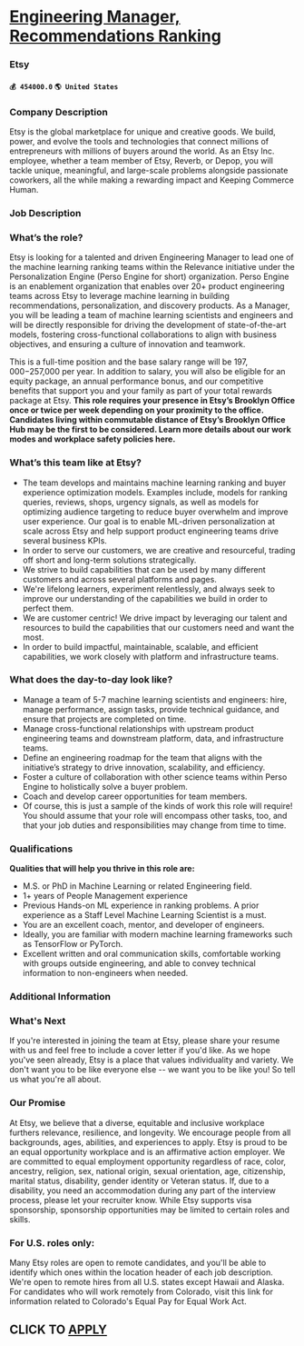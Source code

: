 # [Engineering Manager, Recommendations Ranking](https://www.remotewlb.com/apply/engineering-manager-recommendations-ranking)  
### Etsy  
#### `💰 454000.0` `🌎 United States`  

### Company Description

Etsy is the global marketplace for unique and creative goods. We build, power, and evolve the tools and technologies that connect millions of entrepreneurs with millions of buyers around the world. As an Etsy Inc. employee, whether a team member of Etsy, Reverb, or Depop, you will tackle unique, meaningful, and large-scale problems alongside passionate coworkers, all the while making a rewarding impact and Keeping Commerce Human.

### Job Description

### What’s the role?

Etsy is looking for a talented and driven Engineering Manager to lead one of the machine learning ranking teams within the Relevance initiative under the Personalization Engine (Perso Engine for short) organization. Perso Engine is an enablement organization that enables over 20+ product engineering teams across Etsy to leverage machine learning in building recommendations, personalization, and discovery products. As a Manager, you will be leading a team of machine learning scientists and engineers and will be directly responsible for driving the development of state-of-the-art models, fostering cross-functional collaborations to align with business objectives, and ensuring a culture of innovation and teamwork.

This is a full-time position and the base salary range will be $197,000-$257,000 per year. In addition to salary, you will also be eligible for an equity package, an annual performance bonus, and our competitive benefits that support you and your family as part of your total rewards package at Etsy. **This role requires your presence in Etsy’s Brooklyn Office once or twice per week depending on your proximity to the office. Candidates living within commutable distance of Etsy’s Brooklyn Office Hub may be the first to be considered. Learn more details about our work modes and workplace safety policies here.**

### What’s this team like at Etsy?

  * The team develops and maintains machine learning ranking and buyer experience optimization models. Examples include, models for ranking queries, reviews, shops, urgency signals, as well as models for optimizing audience targeting to reduce buyer overwhelm and improve user experience. Our goal is to enable ML-driven personalization at scale across Etsy and help support product engineering teams drive several business KPIs.
  * In order to serve our customers, we are creative and resourceful, trading off short and long-term solutions strategically.
  * We strive to build capabilities that can be used by many different customers and across several platforms and pages.
  * We're lifelong learners, experiment relentlessly, and always seek to improve our understanding of the capabilities we build in order to perfect them.
  * We are customer centric! We drive impact by leveraging our talent and resources to build the capabilities that our customers need and want the most.
  * In order to build impactful, maintainable, scalable, and efficient capabilities, we work closely with platform and infrastructure teams.

### What does the day-to-day look like?

  * Manage a team of 5-7 machine learning scientists and engineers: hire, manage performance, assign tasks, provide technical guidance, and ensure that projects are completed on time.
  * Manage cross-functional relationships with upstream product engineering teams and downstream platform, data, and infrastructure teams.
  * Define an engineering roadmap for the team that aligns with the initiative’s strategy to drive innovation, scalability, and efficiency.
  * Foster a culture of collaboration with other science teams within Perso Engine to holistically solve a buyer problem.
  * Coach and develop career opportunities for team members.
  * Of course, this is just a sample of the kinds of work this role will require! You should assume that your role will encompass other tasks, too, and that your job duties and responsibilities may change from time to time.

### Qualifications

 **Qualities that will help you thrive in this role are:**

  * M.S. or PhD in Machine Learning or related Engineering field.
  * 1+ years of People Management experience
  * Previous Hands-on ML experience in ranking problems. A prior experience as a Staff Level Machine Learning Scientist is a must.
  * You are an excellent coach, mentor, and developer of engineers. 
  * Ideally, you are familiar with modern machine learning frameworks such as TensorFlow or PyTorch. 
  * Excellent written and oral communication skills, comfortable working with groups outside engineering, and able to convey technical information to non-engineers when needed.

### Additional Information

### What's Next

If you're interested in joining the team at Etsy, please share your resume with us and feel free to include a cover letter if you'd like. As we hope you've seen already, Etsy is a place that values individuality and variety. We don't want you to be like everyone else -- we want you to be like you! So tell us what you're all about.

### Our Promise

At Etsy, we believe that a diverse, equitable and inclusive workplace furthers relevance, resilience, and longevity. We encourage people from all backgrounds, ages, abilities, and experiences to apply. Etsy is proud to be an equal opportunity workplace and is an affirmative action employer. We are committed to equal employment opportunity regardless of race, color, ancestry, religion, sex, national origin, sexual orientation, age, citizenship, marital status, disability, gender identity or Veteran status. If, due to a disability, you need an accommodation during any part of the interview process, please let your recruiter know. While Etsy supports visa sponsorship, sponsorship opportunities may be limited to certain roles and skills.

### For U.S. roles only:

Many Etsy roles are open to remote candidates, and you'll be able to identify which ones within the location header of each job description. We're open to remote hires from all U.S. states except Hawaii and Alaska. For candidates who will work remotely from Colorado, visit this link for information related to Colorado's Equal Pay for Equal Work Act.

  
## CLICK TO [APPLY](https://www.remotewlb.com/apply/engineering-manager-recommendations-ranking)

